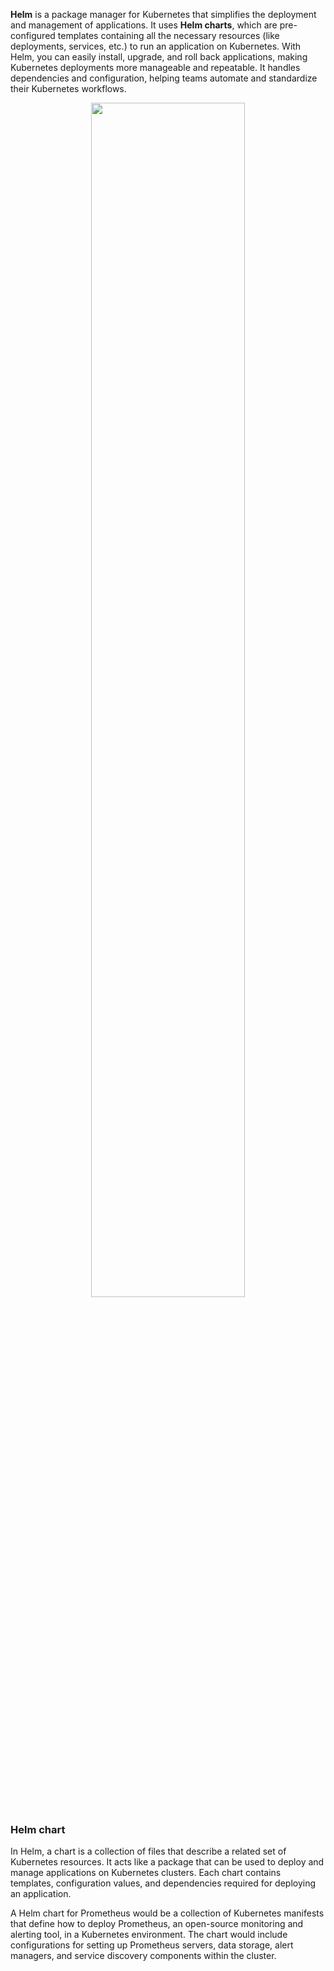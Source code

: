 **Helm** is a package manager for Kubernetes that simplifies the deployment and management of applications. It uses **Helm charts**,
which are pre-configured templates containing all the necessary resources
(like deployments, services, etc.) to run an application on Kubernetes. 
With Helm, you can easily install, upgrade, and roll back applications,
making Kubernetes deployments more manageable and repeatable.
It handles dependencies and configuration, helping teams automate and standardize their Kubernetes workflows.



<p align = "center">
<img src = "https://github.com/user-attachments/assets/3245ffbe-4928-431d-92b3-02bf828d0832"  style = "width : 70%">
</p>


### Helm chart

In Helm, a chart 
is a collection of files that describe a related set of Kubernetes resources.
It acts like a package that can be used to deploy and manage applications on Kubernetes clusters.
Each chart contains templates, configuration values, and dependencies required for deploying an application.

A Helm chart for Prometheus would be a collection of Kubernetes manifests that define how to deploy Prometheus, an open-source monitoring and alerting tool, in a Kubernetes environment. The chart would include configurations for setting up Prometheus servers, data storage, alert managers, and service discovery components within the cluster.


